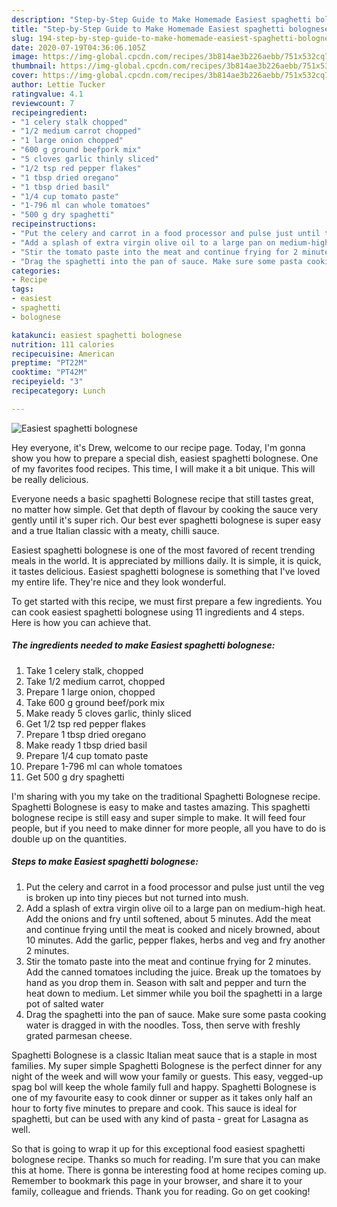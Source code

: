 ```yaml
---
description: "Step-by-Step Guide to Make Homemade Easiest spaghetti bolognese"
title: "Step-by-Step Guide to Make Homemade Easiest spaghetti bolognese"
slug: 194-step-by-step-guide-to-make-homemade-easiest-spaghetti-bolognese
date: 2020-07-19T04:36:06.105Z
image: https://img-global.cpcdn.com/recipes/3b814ae3b226aebb/751x532cq70/easiest-spaghetti-bolognese-recipe-main-photo.jpg
thumbnail: https://img-global.cpcdn.com/recipes/3b814ae3b226aebb/751x532cq70/easiest-spaghetti-bolognese-recipe-main-photo.jpg
cover: https://img-global.cpcdn.com/recipes/3b814ae3b226aebb/751x532cq70/easiest-spaghetti-bolognese-recipe-main-photo.jpg
author: Lettie Tucker
ratingvalue: 4.1
reviewcount: 7
recipeingredient:
- "1 celery stalk chopped"
- "1/2 medium carrot chopped"
- "1 large onion chopped"
- "600 g ground beefpork mix"
- "5 cloves garlic thinly sliced"
- "1/2 tsp red pepper flakes"
- "1 tbsp dried oregano"
- "1 tbsp dried basil"
- "1/4 cup tomato paste"
- "1-796 ml can whole tomatoes"
- "500 g dry spaghetti"
recipeinstructions:
- "Put the celery and carrot in a food processor and pulse just until the veg is broken up into tiny pieces but not turned into mush."
- "Add a splash of extra virgin olive oil to a large pan on medium-high heat. Add the onions and fry until softened, about 5 minutes. Add the meat and continue frying until the meat is cooked and nicely browned, about 10 minutes. Add the garlic, pepper flakes, herbs and veg and fry another 2 minutes."
- "Stir the tomato paste into the meat and continue frying for 2 minutes. Add the canned tomatoes including the juice. Break up the tomatoes by hand as you drop them in. Season with salt and pepper and turn the heat down to medium. Let simmer while you boil the spaghetti in a large pot of salted water"
- "Drag the spaghetti into the pan of sauce. Make sure some pasta cooking water is dragged in with the noodles. Toss, then serve with freshly grated parmesan cheese."
categories:
- Recipe
tags:
- easiest
- spaghetti
- bolognese

katakunci: easiest spaghetti bolognese 
nutrition: 111 calories
recipecuisine: American
preptime: "PT22M"
cooktime: "PT42M"
recipeyield: "3"
recipecategory: Lunch

---
```



![Easiest spaghetti bolognese](https://img-global.cpcdn.com/recipes/3b814ae3b226aebb/751x532cq70/easiest-spaghetti-bolognese-recipe-main-photo.jpg)

Hey everyone, it's Drew, welcome to our recipe page. Today, I'm gonna show you how to prepare a special dish, easiest spaghetti bolognese. One of my favorites food recipes. This time, I will make it a bit unique. This will be really delicious.

Everyone needs a basic spaghetti Bolognese recipe that still tastes great, no matter how simple. Get that depth of flavour by cooking the sauce very gently until it&#39;s super rich. Our best ever spaghetti bolognese is super easy and a true Italian classic with a meaty, chilli sauce.

Easiest spaghetti bolognese is one of the most favored of recent trending meals in the world. It is appreciated by millions daily. It is simple, it is quick, it tastes delicious. Easiest spaghetti bolognese is something that I've loved my entire life. They're nice and they look wonderful.


To get started with this recipe, we must first prepare a few ingredients. You can cook easiest spaghetti bolognese using 11 ingredients and 4 steps. Here is how you can achieve that.

<!--inarticleads1-->

##### The ingredients needed to make Easiest spaghetti bolognese:

1. Take 1 celery stalk, chopped
1. Take 1/2 medium carrot, chopped
1. Prepare 1 large onion, chopped
1. Take 600 g ground beef/pork mix
1. Make ready 5 cloves garlic, thinly sliced
1. Get 1/2 tsp red pepper flakes
1. Prepare 1 tbsp dried oregano
1. Make ready 1 tbsp dried basil
1. Prepare 1/4 cup tomato paste
1. Prepare 1-796 ml can whole tomatoes
1. Get 500 g dry spaghetti


I&#39;m sharing with you my take on the traditional Spaghetti Bolognese recipe. Spaghetti Bolognese is easy to make and tastes amazing. This spaghetti bolognese recipe is still easy and super simple to make. It will feed four people, but if you need to make dinner for more people, all you have to do is double up on the quantities. 

<!--inarticleads2-->

##### Steps to make Easiest spaghetti bolognese:

1. Put the celery and carrot in a food processor and pulse just until the veg is broken up into tiny pieces but not turned into mush.
1. Add a splash of extra virgin olive oil to a large pan on medium-high heat. Add the onions and fry until softened, about 5 minutes. Add the meat and continue frying until the meat is cooked and nicely browned, about 10 minutes. Add the garlic, pepper flakes, herbs and veg and fry another 2 minutes.
1. Stir the tomato paste into the meat and continue frying for 2 minutes. Add the canned tomatoes including the juice. Break up the tomatoes by hand as you drop them in. Season with salt and pepper and turn the heat down to medium. Let simmer while you boil the spaghetti in a large pot of salted water
1. Drag the spaghetti into the pan of sauce. Make sure some pasta cooking water is dragged in with the noodles. Toss, then serve with freshly grated parmesan cheese.


Spaghetti Bolognese is a classic Italian meat sauce that is a staple in most families. My super simple Spaghetti Bolognese is the perfect dinner for any night of the week and will wow your family or guests. This easy, vegged-up spag bol will keep the whole family full and happy. Spaghetti Bolognese is one of my favourite easy to cook dinner or supper as it takes only half an hour to forty five minutes to prepare and cook. This sauce is ideal for spaghetti, but can be used with any kind of pasta - great for Lasagna as well. 

So that is going to wrap it up for this exceptional food easiest spaghetti bolognese recipe. Thanks so much for reading. I'm sure that you can make this at home. There is gonna be interesting food at home recipes coming up. Remember to bookmark this page in your browser, and share it to your family, colleague and friends. Thank you for reading. Go on get cooking!
